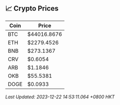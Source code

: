 ## 📈 Crypto Prices

| Coin | Price |
| ---- | ----- |
| BTC | $44016.8676 |
| ETH | $2279.4526 |
| BNB | $273.1367 |
| CRV | $0.6054 |
| ARB | $1.1846 |
| OKB | $55.5381 |
| DOGE | $0.0933 |

_Last Updated: 2023-12-22 14:53:11.064 +0800 HKT_